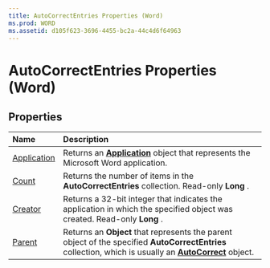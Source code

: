 ```yaml
---
title: AutoCorrectEntries Properties (Word)
ms.prod: WORD
ms.assetid: d105f623-3696-4455-bc2a-44c4d6f64963
---
```



# AutoCorrectEntries Properties (Word)

## Properties



|**Name**|**Description**|
|:-----|:-----|
|[Application](autocorrectentries-application-property-word.md)|Returns an  **[Application](application-object-word.md)** object that represents the Microsoft Word application.|
|[Count](autocorrectentries-count-property-word.md)|Returns the number of items in the  **AutoCorrectEntries** collection. Read-only **Long** .|
|[Creator](autocorrectentries-creator-property-word.md)|Returns a 32-bit integer that indicates the application in which the specified object was created. Read-only  **Long** .|
|[Parent](autocorrectentries-parent-property-word.md)|Returns an  **Object** that represents the parent object of the specified **AutoCorrectEntries** collection, which is usually an **[AutoCorrect](autocorrect-object-word.md)** object.|

